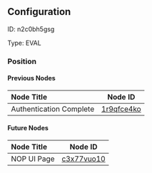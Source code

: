 # <nil>
## Configuration
ID:  n2c0bh5gsg

Type: EVAL 








### Position

#### Previous Nodes
| Node Title | Node ID |
| :------------- | ------------ |
| Authentication Complete | [1r9qfce4ko](./1r9qfce4ko.md) | 
 
 #### Future Nodes
| Node Title | Node ID |
| :------------- | ------------ |
| NOP UI Page |[c3x77vuo10](./c3x77vuo10.md) | 